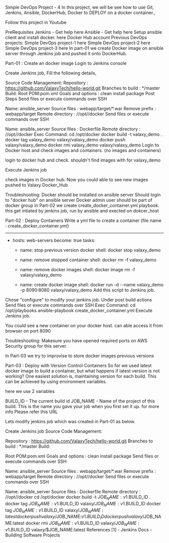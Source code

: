 Simple DevOps Project - 4
In this project, we will be see how to use Git, Jenkins, Ansible, DockerHub, Docker to DEPLOY on a docker container.,

Follow this project in Youtube



PreRequisites
Jenkins - Get help here
Ansible - Get help here
Setup ansible client and install docker. here
Docker Hub account
Previous DevOps projects:
Simple DevOps project-1 here
Simple DevOps project-2 here
Simple DevOps project-3 here
In part-01 we create Docker image on ansible server through Jenkins job and pushed it onto DockerHub.

Part-01 : Create an docker image
Login to Jenkins console

Create Jenkins job, Fill the following details,

Source Code Management:
Repository : https://github.com/ValaxyTech/hello-world.git
Branches to build : */master
Build:
Root POM:pom.xml
Goals and options : clean install package
Post Steps
Send files or execute commands over SSH

Name: ansible_server
Source files	: webapp/target/*.war
Remove prefix	: webapp/target
Remote directory	: //opt//docker
Send files or execute commands over SSH

Name: ansible_server
Source files	: Dockerfile
Remote directory	: //opt//docker
Exec Command:
cd /opt/docker
docker build -t valaxy_demo .
docker tag valaxy_demo valaxy/valaxy_demo
docker push valaxy/valaxy_demo
docker rmi valaxy_demo valaxy/valaxy_demo
Login to Docker host and check images and containers. (no images and containers)

login to docker hub and check. shouldn't find images with for valaxy_demo

Execute Jenkins job

check images in Docker hub. Now you could able to see new images pushed to Valaxy Docker_Hub

Troubleshooting:
Docker should be installed on ansible server
Should login to "docker hub" on ansible server
Docker admin user should be part of docker group
In Part-02 we create create_docker_container.yml playbook. this get intiated by jenkins job, run by ansible and exected on dokcer_host

Part-02 : Deploy Containers
Write a yml file to create a container (file name : create_docker_container.yml)

  ---
  - hosts: web-servers
    become: true
    tasks:
     - name: stop previous version docker
       shell: docker stop valaxy_demo
     - name: remove stopped container
       shell: docker rm -f valaxy_demo	  
     - name: remove docker images
       shell: docker image rm -f valaxy/valaxy_demo
       
     - name: create docker image
       shell: docker run -d --name valaxy_demo -p 8090:8080 valaxy/valaxy_demo
Add this script to Jenkins job.

Chose "configure" to modify your jenkins job.
Under post build actions
Send files or execute commands over SSH
Exec Command:
   cd /opt/playbooks
   ansible-playbook create_docker_container.yml
Execute Jenkins job.

You could see a new container on your docker host. can able access it from browser on port 8090

Troubleshooting: Makesure you have opened required ports on AWS Security group for this server.

In Part-03 we try to improvise to store docker images previous versions

Part-03 : Deploy with Version Control Containers
So for we used latest docker image to build a container, but what happens if latest version is not working?
One easiest solution is, maintaining version for each build. This can be achieved by using environment variables.

here we use 2 variables

BUILD_ID - The current build id
JOB_NAME - Name of the project of this build. This is the name you gave your job when you first set it up.
for more info Please refer this URL

Lets modify jenkins job which was created in Part-01 as below.

Create Jenkins job
Source Code Management:

Repository : https://github.com/ValaxyTech/hello-world.git
Branches to build : */master
Build:

Root POM:pom.xml
Goals and options : clean install package
Send files or execute commands over SSH

Name: ansible_server
Source files	: webapp/target/*.war
Remove prefix	: webapp/target
Remote directory	: //opt//docker
Send files or execute commands over SSH

Name: ansible_server
Source files	: Dockerfile
Remote directory	: //opt//docker
cd /opt/docker
docker build -t $JOB_NAME:v1.$BUILD_ID .
docker tag $JOB_NAME:v1.$BUILD_ID valaxy/$JOB_NAME:v1.$BUILD_ID
docker tag $JOB_NAME:v1.$BUILD_ID valaxy/$JOB_NAME:latest
docker push valaxy/$JOB_NAME:v1.$BUILD_ID
docker push valaxy/$JOB_NAME:latest
docker rmi $JOB_NAME:v1.$BUILD_ID valaxy/$JOB_NAME:v1.$BUILD_ID
valaxy/$JOB_NAME:latest
References
[1] - Jenkins Docs - Building Software Projects
